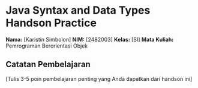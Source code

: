 # Java Syntax and Data Types Handson Practice

**Nama:** [Karistin Simbolon]
**NIM:** [2482003]
**Kelas:** [SI]
**Mata Kuliah:** Pemrograman Berorientasi Objek

## Catatan Pembelajaran
[Tulis 3-5 poin pembelajaran penting yang Anda dapatkan dari handson ini]
